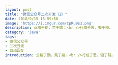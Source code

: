 ```yaml
---
layout: post
title: "微信公众号二次开发（2）"
date: 2018/9/15 15:59:50  
image: 'https://i.imgur.com/CpRu9s1.png'
description: 业精于勤，荒于嬉；<br />行成于思，毁于随。
category: 'Java'
tags:
- 微信公众号
- 二次开发
- 自动回复
introduction: 业精于勤，荒于嬉；<br />行成于思，毁于随。
---
```


